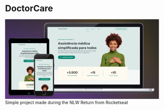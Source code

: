 # DoctorCare
<img src="https://raw.githubusercontent.com/forigo/doctorcare/main/github/nlwreturn_preview.png"/>
Simple project made during the NLW Return from Rocketseat
